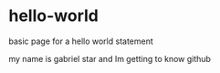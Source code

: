 # hello-world
basic page for a hello world statement

my name is gabriel star and Im getting to know github
